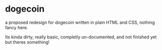 # dogecoin
a proposed redesign for dogecoin written in plain HTML and CSS, nothing fancy here. 

Its kinda dirty, really basic, completly un-documented, and not finished yet but theres something!  
